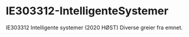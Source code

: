 # IE303312-IntelligenteSystemer
IE303312 Intelligente systemer (2020 HØST)
Diverse greier fra emnet.
